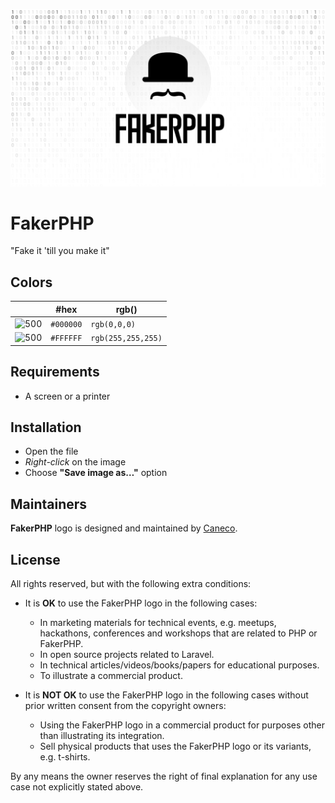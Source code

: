 <p align="center"><img src="/src/socialcard.png" alt="Social Card of FakerPHP"></p>

# FakerPHP

"Fake it 'till you make it"

## Colors

|                            |#hex                                                                                         |rgb()              |
|---                         |---                                                                                          |---                |
|![500](https://res.cloudinary.com/caneco/image/upload/c_scale,co_rgb:000000,e_colorize:100,f_png/v1/pallete.svg)|`#000000`|`rgb(0,0,0)`       |
|![500](https://res.cloudinary.com/caneco/image/upload/c_scale,co_rgb:FFFFFF,e_colorize:100,f_png/v1/pallete.svg)|`#FFFFFF`|`rgb(255,255,255)` |

## Requirements

- A screen or a printer

## Installation

- Open the file
- *Right-click* on the image
- Choose **"Save image as…"** option

## Maintainers

**FakerPHP** logo is designed and maintained by [Caneco](https://twitter.com/caneco).

## License

All rights reserved, but with the following extra conditions:

- It is **OK** to use the FakerPHP logo in the following cases:
    - In marketing materials for technical events, e.g. meetups, hackathons, conferences and workshops that are related to PHP or FakerPHP.
    - In open source projects related to Laravel.
    - In technical articles/videos/books/papers for educational purposes.
    - To illustrate a commercial product.

- It is **NOT OK** to use the FakerPHP logo in the following cases without prior written consent from the copyright owners:
    - Using the FakerPHP logo in a commercial product for purposes other than illustrating its integration.
    - Sell physical products that uses the FakerPHP logo or its variants, e.g. t-shirts.

By any means the owner reserves the right of final explanation for any use case not explicitly stated above.
